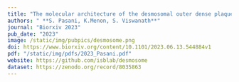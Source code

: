 ```yaml
---
title: "The molecular architecture of the desmosomal outer dense plaque by integrative structural modeling"
authors: " **S. Pasani, K.Menon, S. Viswanath**"
journal: "Biorxiv 2023"
pub_date: "2023"
image: /static/img/pubpics/desmosome.png
doi: https://www.biorxiv.org/content/10.1101/2023.06.13.544884v1
pdf: "/static/img/pdfs/2023_Pasani.pdf" 
website: https://github.com/isblab/desmosome
dataset: https://zenodo.org/record/8035863
---
```

